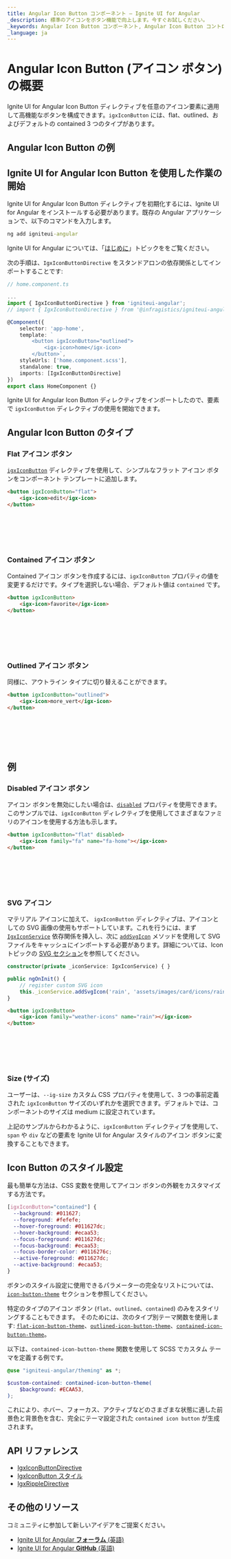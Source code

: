 ```yaml
---
title: Angular Icon Button コンポーネント – Ignite UI for Angular
_description: 標準のアイコンをボタン機能で向上します。今すぐお試しください。
_keywords: Angular Icon Button コンポーネント, Angular Icon Button コントロール, Ignite UI for Angular, UI コントロール, Angular ウィジェット, web ウィジェット, UI ウィジェット, Angular, ネイティブ Angular コンポーネント スイート, ネイティブ Angular コントロール, Angular UI コンポーネント
_language: ja
---
```


# Angular Icon Button (アイコン ボタン) の概要

Ignite UI for Angular Icon Button ディレクティブを任意のアイコン要素に適用して高機能なボタンを構成できます。`igxIconButton` には、flat、outlined、およびデフォルトの contained 3 つのタイプがあります。

## Angular Icon Button の例

<code-view style="height: 70px"
           data-demos-base-url="{environment:demosBaseUrl}"
           iframe-src="{environment:demosBaseUrl}/data-entries/icon-button-overview/" alt="Angular Icon Button の例">
</code-view>

<div class="divider--half"></div>

## Ignite UI for Angular Icon Button を使用した作業の開始

Ignite UI for Angular Icon Button ディレクティブを初期化するには、Ignite UI for Angular をインストールする必要があります。既存の Angular アプリケーションで、以下のコマンドを入力します。

```cmd
ng add igniteui-angular
```

Ignite UI for Angular については、「[はじめに](general/getting-started.md)」トピックををご覧ください。

次の手順は、`IgxIconButtonDirective` をスタンドアロンの依存関係としてインポートすることです:

```typescript
// home.component.ts

...
import { IgxIconButtonDirective } from 'igniteui-angular';
// import { IgxIconButtonDirective } from '@infragistics/igniteui-angular'; for licensed package

@Component({
    selector: 'app-home',
    template: `
        <button igxIconButton="outlined">
            <igx-icon>home</igx-icon>
        </button>`,
    styleUrls: ['home.component.scss'],
    standalone: true,
    imports: [IgxIconButtonDirective]
})
export class HomeComponent {}
```

Ignite UI for Angular Icon Button ディレクティブをインポートしたので、要素で `igxIconButton` ディレクティブの使用を開始できます。

## Angular Icon Button のタイプ

### Flat アイコン ボタン

[`igxIconButton`]({environment:angularApiUrl}/classes/igxiconbuttondirective.html) ディレクティブを使用して、シンプルなフラット アイコン ボタンをコンポーネント テンプレートに追加します。

```html
<button igxIconButton="flat">
    <igx-icon>edit</igx-icon>
</button>
```

<div class="sample-container loading" style="height: 70px">
    <iframe class="lazyload" seamless width="100%" height="100%" frameborder="0" data-src="{environment:demosBaseUrl}/data-entries/flat-icon-button"></iframe>
</div>

### Contained アイコン ボタン

Contained アイコン ボタンを作成するには、`igxIconButton` プロパティの値を変更するだけです。タイプを選択しない場合、デフォルト値は `contained` です。

```html
<button igxIconButton>
    <igx-icon>favorite</igx-icon>
</button>
```

<div class="sample-container loading" style="height: 70px">
    <iframe class="lazyload" seamless width="100%" height="100%" frameborder="0" data-src="{environment:demosBaseUrl}/data-entries/contained-icon-button">
</iframe></div>

### Outlined アイコン ボタン

同様に、アウトライン タイプに切り替えることができます。

```html
<button igxIconButton="outlined">
    <igx-icon>more_vert</igx-icon>
</button>
```

<div class="sample-container loading" style="height: 70px">
    <iframe class="lazyload" seamless width="100%" height="100%" frameborder="0" data-src="{environment:demosBaseUrl}/data-entries/outlined-icon-button">
</iframe></div>

## 例

### Disabled アイコン ボタン

アイコン ボタンを無効にしたい場合は、[`disabled`]({environment:angularApiUrl}/classes/igxiconbuttoncomponent.html#disabled) プロパティを使用できます。このサンプルでは、`igxIconButton` ディレクティブを使用してさまざまなファミリのアイコンを使用する方法も示します。

```html
<button igxIconButton="flat" disabled>
    <igx-icon family="fa" name="fa-home"></igx-icon>
</button>
```

<div class="sample-container loading" style="height: 70px">
    <iframe class="lazyload" seamless width="100%" height="100%" frameborder="0" data-src="{environment:demosBaseUrl}/data-entries/disabled-icon-button">
</iframe></div>

### SVG アイコン

マテリアル アイコンに加えて、 `igxIconButton` ディレクティブは、アイコンとしての SVG 画像の使用もサポートしています。これを行うには、まず [`IgxIconService`]({environment:angularApiUrl}/classes/igxiconservice.html) 依存関係を挿入し、次に [`addSvgIcon`]({environment:angularApiUrl}/classes/igxiconservice.html#addSvgIcon) メソッドを使用して SVG ファイルをキャッシュにインポートする必要があります。詳細については、Icon トピックの [SVG セクション](icon.md#svg-アイコン)を参照してください。

```typescript
constructor(private _iconService: IgxIconService) { }

public ngOnInit() {
    // register custom SVG icon
    this._iconService.addSvgIcon('rain', 'assets/images/card/icons/rain.svg', 'weather-icons');
}
```

```html
<button igxIconButton>
    <igx-icon family="weather-icons" name="rain"></igx-icon>
</button>
```

<div class="sample-container loading" style="height: 70px">
    <iframe class="lazyload" seamless width="100%" height="100%" frameborder="0" data-src="{environment:demosBaseUrl}/data-entries/svg-icon-button">
</iframe></div>

### Size (サイズ) 

ユーザーは、`--ig-size` カスタム CSS プロパティを使用して、3 つの事前定義された `igxIconButton` サイズのいずれかを選択できます。デフォルトでは、コンポーネントのサイズは medium に設定されています。 

<code-view style="height: 70px"
           data-demos-base-url="{environment:demosBaseUrl}"
           iframe-src="{environment:demosBaseUrl}/data-entries/icon-button-size/" alt="Angular Icon Button サイズの例">
</code-view>
<div class="divider--half"></div>


上記のサンプルからわかるように、`igxIconButton` ディレクティブを使用して、`span` や `div` などの要素を Ignite UI for Angular スタイルのアイコン ボタンに変換することもできます。 

## Icon Button のスタイル設定

最も簡単な方法は、CSS 変数を使用してアイコン ボタンの外観をカスタマイズする方法です。

```scss
[igxIconButton="contained"] {
  --background: #011627;
  --foreground: #fefefe;
  --hover-foreground: #011627dc;
  --hover-background: #ecaa53;
  --focus-foreground: #011627dc;
  --focus-background: #ecaa53;
  --focus-border-color: #0116276c;
  --active-foreground: #011627dc;
  --active-background: #ecaa53;
}
```

ボタンのスタイル設定に使用できるパラメーターの完全なリストについては、[`icon-button-theme`]({environment:sassApiUrl}/index.html#function-icon-button-theme) セクションを参照してください。

特定のタイプのアイコン ボタン (`flat`、`outlined`、`contained`) のみをスタイリングすることもできます。
そのためには、次のタイプ別テーマ関数を使用します: [`flat-icon-button-theme`]({environment:sassApiUrl}/index.html#function-flat-icon-button-theme)、[`outlined-icon-button-theme`]({environment:sassApiUrl}/index.html#function-outlined-icon-button-theme)、[`contained-icon-button-theme`]({environment:sassApiUrl}/index.html#function-contained-icon-button-theme)。

以下は、`contained-icon-button-theme` 関数を使用して SCSS でカスタム テーマを定義する例です。

```scss
@use "igniteui-angular/theming" as *;

$custom-contained: contained-icon-button-theme(
    $background: #ECAA53,
);
```

これにより、ホバー、フォーカス、アクティブなどのさまざまな状態に適した前景色と背景色を含む、完全にテーマ設定された `contained icon button` が生成されます。

<code-view style="height: 100px"
           no-theming
           data-demos-base-url="{environment:demosBaseUrl}"
           iframe-src="{environment:demosBaseUrl}/data-entries/icon-button-styling/" >
</code-view>
<div class="divider--half"></div>

## API リファレンス
<div class="divider--half"></div>

* [IgxIconButtonDirective]({environment:angularApiUrl}/classes/igxiconbuttondirective.html)
* [IgxIconButton スタイル]({environment:sassApiUrl}/index.html#function-icon-button-theme)
* [IgxRippleDirective]({environment:angularApiUrl}/classes/igxrippledirective.html)

## その他のリソース
<div class="divider--half"></div>

コミュニティに参加して新しいアイデアをご提案ください。

* [Ignite UI for Angular **フォーラム** (英語)](https://www.infragistics.com/community/forums/f/ignite-ui-for-angular)
* [Ignite UI for Angular **GitHub** (英語)](https://github.com/IgniteUI/igniteui-angular)
